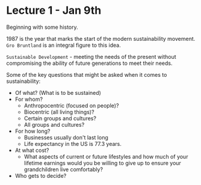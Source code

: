 # Lecture 1 - Jan 9th

Beginning with some history.

1987 is the year that marks the start of the modern sustainability movement. `Gro Bruntland` is an integral figure to this idea.  

`Sustainable Development` - meeting the needs of the present without compromising the ability of future generations to meet their needs.  

Some of the key questions that might be asked when it comes to sustainability:
 - Of what? (What is to be sustained)
 - For whom?
    - Anthropocentric (focused on people)?
    - Biocentric (all living things)?
    - Certain groups and cultures?
    - All groups and cultures?
 - For how long?
    - Businesses usually don't last long
    - Life expectancy in the US is 77.3 years.
 - At what cost?
    - What aspects of current or future lifestyles and how much of your lifetime earnings would you be willing to give up to ensure your grandchildren live comfortably?
 - Who gets to decide?

